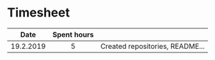 # Timesheet

| Date          | Spent hours   |     |
| ------------- |:-------------:| -----:|
| 19.2.2019     | 5             | Created repositories, README... |

